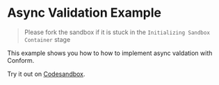 # Async Validation Example

> Please fork the sandbox if it is stuck in the `Initializing Sandbox Container` stage

This example shows you how to how to implement async valdation with Conform.

<!-- sandbox src="/examples/async-validation?module=/app/routes/index.tsx" -->

Try it out on [Codesandbox](https://codesandbox.io/s/github/edmundhung/conform/tree/main/examples/async-validation?file=/app/routes/index.tsx).

<!-- /sandbox -->
